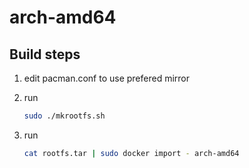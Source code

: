# arch-amd64 #

## Build steps ##

1. edit pacman.conf to use prefered mirror

2. run

	```bash
	sudo ./mkrootfs.sh
	```

3. run
	```bash
	cat rootfs.tar | sudo docker import - arch-amd64
	```
